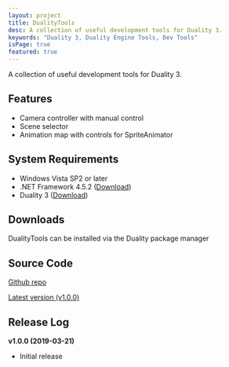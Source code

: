 ```yaml
---
layout: project
title: DualityTools
desc: A collection of useful development tools for Duality 3.
keywords: "Duality 3, Duality Engine Tools, Dev Tools"
isPage: true
featured: true
---
```


A collection of useful development tools for Duality 3.

## Features
* Camera controller with manual control
* Scene selector
* Animation map with controls for SpriteAnimator

## System Requirements
* Windows Vista SP2 or later
* .NET Framework 4.5.2 ([Download](https://www.microsoft.com/en-us/download/details.aspx?id=40773))
* Duality 3 ([Download](http://get.duality2d.net))

## Downloads
DualityTools can be installed via the Duality package manager 

## Source Code
[Github repo](https://github.com/gregnk/DualityTools/)

[Latest version (v1.0.0)](https://github.com/gregnk/DualityTools/archive/v1.0.0.zip)

## Release Log
**v1.0.0 (2019-03-21)**
* Initial release